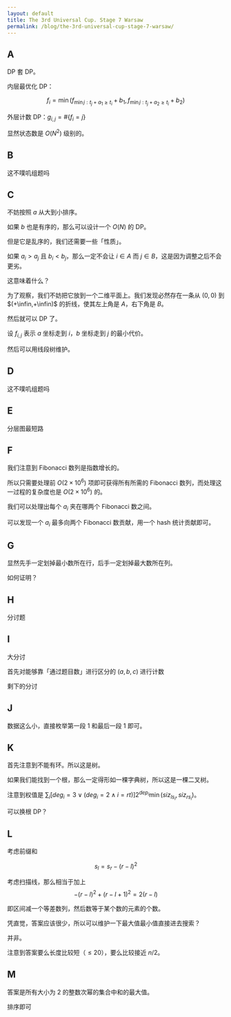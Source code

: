 ```yaml
---
layout: default
title: The 3rd Universal Cup. Stage 7 Warsaw
permalink: /blog/the-3rd-universal-cup-stage-7-warsaw/
---
```


## A

DP 套 DP。

内层最优化 DP：

$$
f_i=\min(f_{\min j:t_j+a_1\ge t_i}+b_1,f_{\min j:t_j+a_2\ge t_i}+b_2)
$$

外层计数 DP：$g_{i,j}=\#\{f_i=j\}$

显然状态数是 $O(N^2)$ 级别的。

## B

这不噗叽组题吗

## C

不妨按照 $a$ 从大到小排序。

如果 $b$ 也是有序的，那么可以设计一个 $O(N)$ 的 DP。

但是它是乱序的，我们还需要一些「性质」。

如果 $a_i>a_j$ 且 $b_i<b_j$，那么一定不会让 $i\in A$ 而 $j\in B$，这是因为调整之后不会更劣。

这意味着什么？

为了观察，我们不妨把它放到一个二维平面上。我们发现必然存在一条从 $(0,0)$ 到 $(+\infin,+\infin)$ 的折线，使其左上角是 $A$，右下角是 $B$。

然后就可以 DP 了。

设 $f_{i,j}$ 表示 $a$ 坐标走到 $i$，$b$ 坐标走到 $j$ 的最小代价。

然后可以用线段树维护。

## D

这不噗叽组题吗

## E

分层图最短路

## F

我们注意到 Fibonacci 数列是指数增长的。

所以只需要处理前 $O(2\times 10^6)$ 项即可获得所有所需的 Fibonacci 数列，而处理这一过程的复杂度也是 $O(2\times 10^6)$ 的。

我们可以处理出每个 $a_i$ 夹在哪两个 Fibonacci 数之间。

可以发现一个 $a_i$ 最多向两个 Fibonacci 数贡献，用一个 hash 统计贡献即可。

## G

显然先手一定划掉最小数所在行，后手一定划掉最大数所在列。

如何证明？

## H

分讨题

## I

大分讨

首先对能够靠「通过题目数」进行区分的 $(a,b,c)$ 进行计数

剩下的分讨

## J

数据这么小，直接枚举第一段 $1$ 和最后一段 $1$ 即可。

## K

首先注意到不能有环。所以这是树。

如果我们能找到一个根，那么一定得形如一棵字典树，所以这是一棵二叉树。

注意到权值是 $\sum_i[deg_i=3\lor (deg_i=2\land i=rt)]2^{dep_i}\min(siz_{ls_i},siz_{rs_i})$。

可以换根 DP？

## L

考虑前缀和

$$
s_l=s_r-(r-l)^2
$$

考虑扫描线，那么相当于加上
$$
-(r-l)^2+(r-l+1)^2=2(r-l)
$$

即区间减一个等差数列，然后数等于某个数的元素的个数。

凭直觉，答案应该很少，所以可以维护一下最大值最小值直接进去搜索？

并非。

注意到答案要么长度比较短（$\le 20$），要么比较接近 $n/2$。

## M

答案是所有大小为 $2$ 的整数次幂的集合中和的最大值。

排序即可